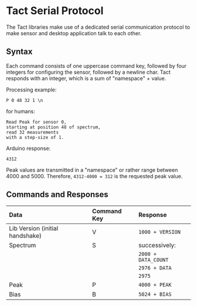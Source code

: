 # Tact Serial Protocol

The Tact libraries make use of a dedicated serial communication protocol to make sensor and desktop application talk to each other.

## Syntax
Each command consists of one uppercase command key, followed by four integers for configuring the sensor, followed by a newline char. Tact responds with an integer, which is a sum of "namespace" + value.

Processing example:

    P 0 48 32 1 \n
    
for humans: 

    Read Peak for sensor 0, 
    starting at position 48 of spectrum,
    read 32 measurements
    with a step-size of 1.
    
Arduino response:

    4312
    
Peak values are transmitted in a "namespace" or rather range between 4000 and 5000. Therefore, `4312-4000 = 312` is the requested peak value.


## Commands and Responses

| Data                            | Command Key   | Response               |
| :------------------------------ | :------------ | :--------------------- |
| Lib Version (initial handshake) | V             | `1000 + VERSION`       |
| Spectrum                        | S             | successively:          |
|                                 |               | `2000 + DATA_COUNT`    |
|                                 |               | `2976 + DATA`          |
|                                 |               | `2975`                 |
| Peak                            | P             | `4000 + PEAK`          |
| Bias                            | B             | `5024 + BIAS`          |